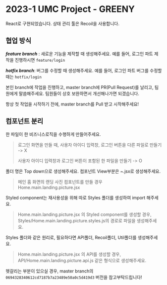 # 2023-1 UMC Project - GREENY

React로 구현되었습니다. 상태 관리 툴은 Recoil을 사용합니다.

## 협업 방식

**_feature branch_** : 새로운 기능을 제작할 때 생성해주세요.
예를 들어, 로그인 파트 제작을 진행하시면 `feature/login`

**_hotfix branch_**: 버그를 수정할 때 생성해주세요.
예를 들어, 로그인 파트 버그를 수정할때는 `hotfix/login`

본인 branch에 작업을 진행하고, master branch에 PR(Pull Request)를 날리고, 팀원에게 말씀해주세요.
팀원들이 상호 보완하면서 개선해나가면 되겠습니다.

항상 첫 작업을 시작하기 전에, master branch를 Pull 받고 시작해주세요!

## 컴포넌트 분리

한 파일이 한 비즈니스로직을 수행하게 만들어주세요.

> 로그인 화면을 만들 때,
> 사용자 아이디 입력창, 로그인 버튼을 다른 파일로 만들기 -> X
> 
> 사용자 아이디 입력창과 로그인 버튼이 포함된 한 파일을 만들기 -> O

폴더 명은 Top down으로 생성해주세요. 컴포넌트 View부분은 ~.jsx로 생성해주세요.

> 메인 홈 화면의 랜딩 사진 컴포넌트를 만들 경우
> Home.main.landing.picture.jsx

Styled component는 재사용성을 위해 따로 Styles 폴더를 생성하여 import 해주세요.

> Home.main.landing.picture.jsx 의 Styled component를 생성할 경우,
> Styles/Home.main.landing.picture.styles.js의 경로로 파일을 생성해주세요.

Styles 폴더와 같은 원리로, 필요하다면 API폴더, Recoil폴더, Util폴더를 생성해주세요.

> Home.main.landing.picture.jsx 의 API를 생성할 경우,
> API/Home.main.landing.picture.api.js 같은 형식으로 생성해주세요.

헷갈리는 부분이 있으실 경우, master branch의 `0694328340612cd7187b7a23489e50a0c5d419d3` 버전을 참고부탁드립니다!
